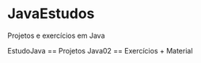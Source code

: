 # JavaEstudos
 Projetos e exercícios em Java
 
 EstudoJava == Projetos
 Java02 == Exercícios + Material
